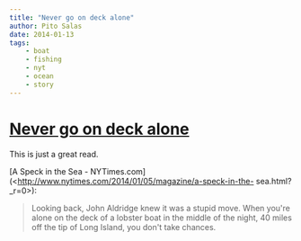 ```yaml
---
title: "Never go on deck alone"
author: Pito Salas
date: 2014-01-13
tags:
    - boat
    - fishing
    - nyt
    - ocean
    - story
---
```

# [Never go on deck alone](None)




This is just a great read.

[A Speck in the Sea -
NYTimes.com](<http://www.nytimes.com/2014/01/05/magazine/a-speck-in-the-
sea.html?_r=0>):

> Looking back, John Aldridge knew it was a stupid move. When you're alone on
> the deck of a lobster boat in the middle of the night, 40 miles off the tip
> of Long Island, you don't take chances.




